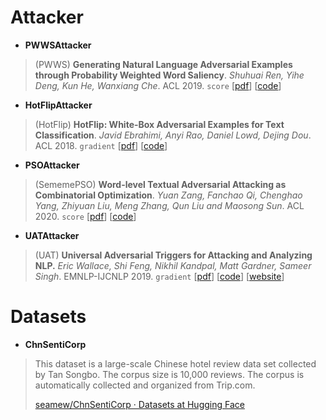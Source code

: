 # Attacker

- **PWWSAttacker**

> (PWWS) **Generating Natural Language Adversarial Examples through Probability Weighted Word Saliency**. *Shuhuai Ren, Yihe Deng, Kun He, Wanxiang Che*. ACL 2019. `score` [[pdf](https://www.aclweb.org/anthology/P19-1103.pdf)] [[code](https://github.com/JHL-HUST/PWWS/)]

- **HotFlipAttacker**

> (HotFlip) **HotFlip: White-Box Adversarial Examples for Text Classification**. *Javid Ebrahimi, Anyi Rao, Daniel Lowd, Dejing Dou*. ACL 2018. `gradient` [[pdf](https://www.aclweb.org/anthology/P18-2006)] [[code](https://github.com/AnyiRao/WordAdver)]

- **PSOAttacker**

> (SememePSO) **Word-level Textual Adversarial Attacking as Combinatorial Optimization**. *Yuan Zang, Fanchao Qi, Chenghao Yang, Zhiyuan Liu, Meng Zhang, Qun Liu and Maosong Sun*. ACL 2020. `score` [[pdf](https://www.aclweb.org/anthology/2020.acl-main.540.pdf)] [[code](https://github.com/thunlp/SememePSO-Attack)]

- **UATAttacker**

> (UAT) **Universal Adversarial Triggers for Attacking and Analyzing NLP.** *Eric Wallace, Shi Feng, Nikhil Kandpal, Matt Gardner, Sameer Singh*. EMNLP-IJCNLP 2019. `gradient` [[pdf](https://arxiv.org/pdf/1908.07125.pdf)] [[code](https://github.com/Eric-Wallace/universal-triggers)] [[website](http://www.ericswallace.com/triggers)]

# Datasets

- **ChnSentiCorp**

> This dataset is a large-scale Chinese hotel review data set collected by Tan Songbo. The corpus size is 10,000 reviews. The corpus is automatically collected and organized from Trip.com.
>
> [seamew/ChnSentiCorp · Datasets at Hugging Face](https://huggingface.co/datasets/seamew/ChnSentiCorp)

